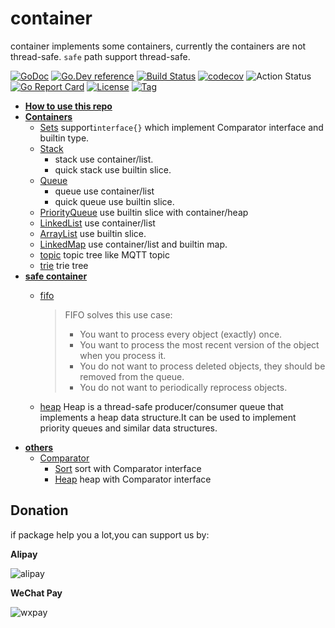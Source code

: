 # container

container implements some containers, currently the containers are not thread-safe. `safe` path support thread-safe.

[![GoDoc](https://godoc.org/github.com/thinkgos/container?status.svg)](https://godoc.org/github.com/thinkgos/container)
[![Go.Dev reference](https://img.shields.io/badge/go.dev-reference-blue?logo=go&logoColor=white)](https://pkg.go.dev/github.com/thinkgos/container?tab=doc)
[![Build Status](https://www.travis-ci.org/thinkgos/container.svg?branch=master)](https://www.travis-ci.org/thinkgos/container)
[![codecov](https://codecov.io/gh/thinkgos/container/branch/master/graph/badge.svg)](https://codecov.io/gh/thinkgos/container)
![Action Status](https://github.com/thinkgos/container/workflows/Go/badge.svg)
[![Go Report Card](https://goreportcard.com/badge/github.com/thinkgos/container)](https://goreportcard.com/report/github.com/thinkgos/container)
[![License](https://img.shields.io/github/license/thinkgos/container)](https://github.com/thinkgos/container/raw/master/LICENSE)
[![Tag](https://img.shields.io/github/v/tag/thinkgos/container)](https://github.com/thinkgos/container/tags)

- **[How to use this repo](#how-to-use-this-package)**
- **[Containers](#Containers-Interface)**
  - [Sets](#sets) support`interface{}` which implement Comparator interface and builtin type.
  - [Stack](#stack) 
    - stack use container/list.
    - quick stack use builtin slice.
  - [Queue](#queue) 
    - queue use container/list
    - quick queue use builtin slice.
  - [PriorityQueue](#priorityqueue) use builtin slice with container/heap
  - [LinkedList](#linkedlist) use container/list
  - [ArrayList](#arraylist) use builtin slice.
  - [LinkedMap](#linkedMap) use container/list and builtin map.
  - [topic](#topic) topic tree like MQTT topic
  - [trie](#trie) trie tree
- **[safe container](#safe-container)**
  - [fifo](#fifo) 
    > FIFO solves this use case:
    > * You want to process every object (exactly) once.
    > * You want to process the most recent version of the object when you process it.
    > * You do not want to process deleted objects, they should be removed from the queue.
    > * You do not want to periodically reprocess objects.

  - [heap](#heap) Heap is a thread-safe producer/consumer queue that implements a heap data structure.It can be used to implement priority queues and similar data structures.
- **[others](#others)**
  - [Comparator](#Comparator) 
    - [Sort](#sort) sort with Comparator interface
    - [Heap](#heap) heap with Comparator interface
    
## Donation

if package help you a lot,you can support us by:

**Alipay**

![alipay](https://github.com/thinkgos/thinkgos/blob/master/asserts/alipay.jpg)

**WeChat Pay**

![wxpay](https://github.com/thinkgos/thinkgos/blob/master/asserts/wxpay.jpg)